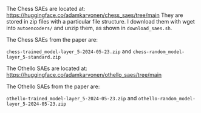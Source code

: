The Chess SAEs are located at: https://huggingface.co/adamkarvonen/chess_saes/tree/main
They are stored in zip files with a particular file structure. I download them with wget into `autoencoders/` and unzip them, as shown in `download_saes.sh`.

The Chess SAEs from the paper are:

`chess-trained_model-layer_5-2024-05-23.zip` and `chess-random_model-layer_5-standard.zip`

The Othello SAEs are located at: https://huggingface.co/adamkarvonen/othello_saes/tree/main

The Othello SAEs from the paper are:

`othello-trained_model-layer_5-2024-05-23.zip` and `othello-random_model-layer_5-2024-05-23.zip`